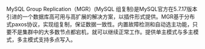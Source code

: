 
MySQL Group Replication（MGR）(MySQL 组复制)是MySQL官方在5.7.17版本引进的一个数据库高可用与高扩展的解决方案，以插件形式提供。MGR基于分布式paxos协议，实现组复制，保证数据一致性。内置故障检测和自动选主功能，只要不是集群中的大多数节点都宕机，就可以继续正常工作。提供单主模式与多主模式，多主模式支持多点写入。
